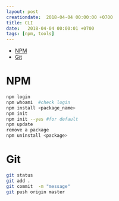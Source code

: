 ```yaml
---
layout: post
creationdate:  2018-04-04 00:00:00 +0700
title: CLI
date:   2018-04-04 00:00:01 +0700
tags: [npm, tools]
---
```

- [NPM](#npm)
- [Git](#git)







# NPM
```sh
npm login  
npm whoami  #check login
npm install <package_name>
npm init  
npm init --yes #for default
npm update 
remove a package  
npm uninstall <package> 
```

# Git
```sh
git status
git add .
git commit  -m "message"
git push origin master
```